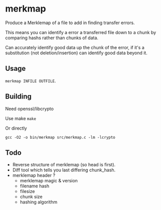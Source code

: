# merkmap

Produce a Merklemap of a file to add in finding transfer errors.

This means you can identify a error a transferred file down to a chunk by comparing hashs rather than chunks of data.

Can accurately identify good data up the chunk of the error, if it's a substitution (not deletion/insertion) can identify good data beyond it.

## Usage

`merkmap INFILE OUTFILE`.

## Building

Need openssl/libcrypto

Use make `make`

Or directly

`gcc -O2 -o bin/merkmap src/merkmap.c -lm -lcrypto`

## Todo

* Reverse structure of merklemap (so head is first).
* Diff tool which tells you last differing chunk_hash.
* merklemap header ?
  - merklemap magic & version
  - filename hash
  - filesize
  - chunk size
  - hashing algorithm